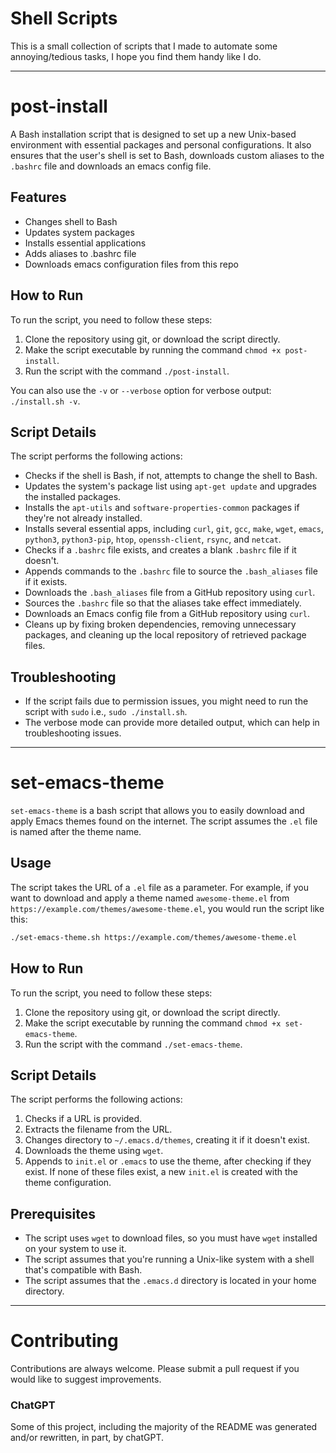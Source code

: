 # Shell Scripts

This is a small collection of scripts that I made to automate some annoying/tedious tasks, I hope you find them handy like I do. 

------------------
# post-install

A Bash installation script that is designed to set up a new Unix-based environment with essential packages and personal configurations. It also ensures that the user's shell is set to Bash, downloads custom aliases to the `.bashrc` file and downloads an emacs config file.

## Features

- Changes shell to Bash
- Updates system packages
- Installs essential applications
- Adds aliases to .bashrc file
- Downloads emacs configuration files from this repo

## How to Run

To run the script, you need to follow these steps:

1. Clone the repository using git, or download the script directly.
2. Make the script executable by running the command `chmod +x post-install`.
3. Run the script with the command `./post-install`. 

You can also use the `-v` or `--verbose` option for verbose output: `./install.sh -v`.

## Script Details

The script performs the following actions:

- Checks if the shell is Bash, if not, attempts to change the shell to Bash.
- Updates the system's package list using `apt-get update` and upgrades the installed packages.
- Installs the `apt-utils` and `software-properties-common` packages if they're not already installed.
- Installs several essential apps, including `curl`, `git`, `gcc`, `make`, `wget`, `emacs`, `python3`, `python3-pip`, `htop`, `openssh-client`, `rsync`, and `netcat`.
- Checks if a `.bashrc` file exists, and creates a blank `.bashrc` file if it doesn't.
- Appends commands to the `.bashrc` file to source the `.bash_aliases` file if it exists.
- Downloads the `.bash_aliases` file from a GitHub repository using `curl`.
- Sources the `.bashrc` file so that the aliases take effect immediately.
- Downloads an Emacs config file from a GitHub repository using `curl`.
- Cleans up by fixing broken dependencies, removing unnecessary packages, and cleaning up the local repository of retrieved package files.

## Troubleshooting

- If the script fails due to permission issues, you might need to run the script with `sudo` i.e., `sudo ./install.sh`.
- The verbose mode can provide more detailed output, which can help in troubleshooting issues.

________________________________________________________________________________________________

# set-emacs-theme

`set-emacs-theme` is a bash script that allows you to easily download and apply Emacs themes found on the internet. The script assumes the `.el` file is named after the theme name.

## Usage

The script takes the URL of a `.el` file as a parameter. For example, if you want to download and apply a theme named `awesome-theme.el` from `https://example.com/themes/awesome-theme.el`, you would run the script like this:

```bash
./set-emacs-theme.sh https://example.com/themes/awesome-theme.el
```

## How to Run

To run the script, you need to follow these steps:

1. Clone the repository using git, or download the script directly.
2. Make the script executable by running the command `chmod +x set-emacs-theme`.
3. Run the script with the command `./set-emacs-theme`. 

## Script Details

The script performs the following actions:

1. Checks if a URL is provided.
2. Extracts the filename from the URL.
3. Changes directory to `~/.emacs.d/themes`, creating it if it doesn't exist.
4. Downloads the theme using `wget`.
5. Appends to `init.el` or `.emacs` to use the theme, after checking if they exist. If none of these files exist, a new `init.el` is created with the theme configuration.

## Prerequisites

- The script uses `wget` to download files, so you must have `wget` installed on your system to use it.
- The script assumes that you're running a Unix-like system with a shell that's compatible with Bash.
- The script assumes that the `.emacs.d` directory is located in your home directory.

----------------------------------------------------------------
# Contributing

Contributions are always welcome. Please submit a pull request if you would like to suggest improvements. 

### ChatGPT

Some of this project, including the majority of the README was generated and/or rewritten, in part, by chatGPT. 
